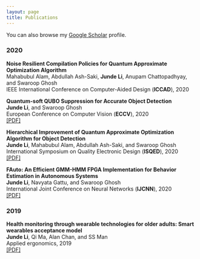 ```yaml
---
layout: page
title: Publications
---
```


You can also browse my <a href="https://scholar.google.com/citations?user=i1uHh2sAAAAJ&hl=en">Google Scholar</a> profile.
<br />

<h3>
    <a name='2019'></a> 2020
</h3>


<div class="media">
    <div class="media-body">
       <p class="media-heading">
          <strong> Noise Resilient Compilation Policies for Quantum Approximate Optimization Algorithm
</strong><br />
          Mahabubul Alam, Abdullah Ash-Saki, <b>Junde Li</b>, Anupam Chattopadhyay, and Swaroop Ghosh<br />
          IEEE International Conference on Computer-Aided Design (<b>ICCAD</b>), 2020 <br />
       </p>
    </div>
</div>

<div class="media">
    <div class="media-body">
       <p class="media-heading">
          <strong>Quantum-soft QUBO Suppression for Accurate Object Detection
</strong><br />
          <b>Junde Li</b>, and Swaroop Ghosh<br />
         European Conference on Computer Vision (<b>ECCV</b>), 2020 <br />
           <a href="https://link.springer.com/chapter/10.1007/978-3-030-58526-6_10">[PDF]</a> 
       </p>
    </div>
</div>

<div class="media">
    <div class="media-body">
       <p class="media-heading">
          <strong>Hierarchical Improvement of Quantum Approximate Optimization Algorithm for Object Detection
</strong><br />
          <b>Junde Li</b>, Mahabubul Alam, Abdullah Ash-Saki, and Swaroop Ghosh<br />
         International Symposium on Quality Electronic Design (<b>ISQED</b>), 2020<br />
          <a href="https://github.com/jundeli/jundeli.github.io/blob/master/files/IJCNN2020-FAuto.pdf">[PDF]</a> 
       </p>
    </div>
</div>

<div class="media">
    <div class="media-body">
       <p class="media-heading">
          <strong>FAuto: An Efficient GMM-HMM FPGA Implementation for Behavior Estimation in Autonomous Systems
</strong><br />
          <b>Junde Li</b>, Navyata Gattu, and Swaroop Ghosh<br />
          International Joint Conference on Neural Networks (<b>IJCNN</b>), 2020<br />
          <a href="https://link.springer.com/chapter/10.1007/978-3-030-58526-6_10">[PDF]</a>
       </p>
    </div>
</div>


<h3>
    <a name='2019'></a> 2019
</h3>
<div class="media">
    <div class="media-body">
       <p class="media-heading">
          <strong>Health monitoring through wearable technologies for older adults: Smart wearables acceptance model
</strong><br />
          <b>Junde Li</b>, Qi Ma, Alan Chan, and SS Man<br />
          Applied ergonomics, 2019<br />
          <a href="https://github.com/jundeli/jundeli.github.io/blob/master/files/SWAM.pdf">[PDF]</a> 
       </p>
    </div>
</div>
